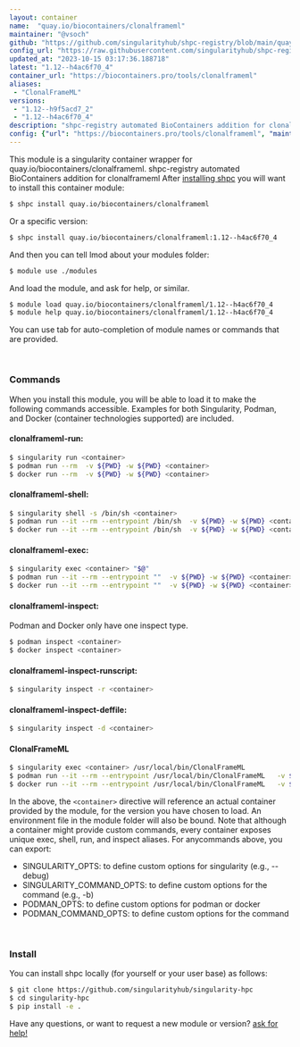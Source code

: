 ```yaml
---
layout: container
name:  "quay.io/biocontainers/clonalframeml"
maintainer: "@vsoch"
github: "https://github.com/singularityhub/shpc-registry/blob/main/quay.io/biocontainers/clonalframeml/container.yaml"
config_url: "https://raw.githubusercontent.com/singularityhub/shpc-registry/main/quay.io/biocontainers/clonalframeml/container.yaml"
updated_at: "2023-10-15 03:17:36.188718"
latest: "1.12--h4ac6f70_4"
container_url: "https://biocontainers.pro/tools/clonalframeml"
aliases:
 - "ClonalFrameML"
versions:
 - "1.12--h9f5acd7_2"
 - "1.12--h4ac6f70_4"
description: "shpc-registry automated BioContainers addition for clonalframeml"
config: {"url": "https://biocontainers.pro/tools/clonalframeml", "maintainer": "@vsoch", "description": "shpc-registry automated BioContainers addition for clonalframeml", "latest": {"1.12--h4ac6f70_4": "sha256:cad83cd06985e9a0437da72445da60a02853cc2b053c25b3463d5fb5e5c033d4"}, "tags": {"1.12--h9f5acd7_2": "sha256:e77baeb614d82f8364bd5f47a5a7604e9fad570818843f63095359dfd10216a2", "1.12--h4ac6f70_4": "sha256:cad83cd06985e9a0437da72445da60a02853cc2b053c25b3463d5fb5e5c033d4"}, "docker": "quay.io/biocontainers/clonalframeml", "aliases": {"ClonalFrameML": "/usr/local/bin/ClonalFrameML"}}
---
```


This module is a singularity container wrapper for quay.io/biocontainers/clonalframeml.
shpc-registry automated BioContainers addition for clonalframeml
After [installing shpc](#install) you will want to install this container module:


```bash
$ shpc install quay.io/biocontainers/clonalframeml
```

Or a specific version:

```bash
$ shpc install quay.io/biocontainers/clonalframeml:1.12--h4ac6f70_4
```

And then you can tell lmod about your modules folder:

```bash
$ module use ./modules
```

And load the module, and ask for help, or similar.

```bash
$ module load quay.io/biocontainers/clonalframeml/1.12--h4ac6f70_4
$ module help quay.io/biocontainers/clonalframeml/1.12--h4ac6f70_4
```

You can use tab for auto-completion of module names or commands that are provided.

<br>

### Commands

When you install this module, you will be able to load it to make the following commands accessible.
Examples for both Singularity, Podman, and Docker (container technologies supported) are included.

#### clonalframeml-run:

```bash
$ singularity run <container>
$ podman run --rm  -v ${PWD} -w ${PWD} <container>
$ docker run --rm  -v ${PWD} -w ${PWD} <container>
```

#### clonalframeml-shell:

```bash
$ singularity shell -s /bin/sh <container>
$ podman run --it --rm --entrypoint /bin/sh  -v ${PWD} -w ${PWD} <container>
$ docker run --it --rm --entrypoint /bin/sh  -v ${PWD} -w ${PWD} <container>
```

#### clonalframeml-exec:

```bash
$ singularity exec <container> "$@"
$ podman run --it --rm --entrypoint ""  -v ${PWD} -w ${PWD} <container> "$@"
$ docker run --it --rm --entrypoint ""  -v ${PWD} -w ${PWD} <container> "$@"
```

#### clonalframeml-inspect:

Podman and Docker only have one inspect type.

```bash
$ podman inspect <container>
$ docker inspect <container>
```

#### clonalframeml-inspect-runscript:

```bash
$ singularity inspect -r <container>
```

#### clonalframeml-inspect-deffile:

```bash
$ singularity inspect -d <container>
```


#### ClonalFrameML

```bash
$ singularity exec <container> /usr/local/bin/ClonalFrameML
$ podman run --it --rm --entrypoint /usr/local/bin/ClonalFrameML   -v ${PWD} -w ${PWD} <container> -c " $@"
$ docker run --it --rm --entrypoint /usr/local/bin/ClonalFrameML   -v ${PWD} -w ${PWD} <container> -c " $@"
```



In the above, the `<container>` directive will reference an actual container provided
by the module, for the version you have chosen to load. An environment file in the
module folder will also be bound. Note that although a container
might provide custom commands, every container exposes unique exec, shell, run, and
inspect aliases. For anycommands above, you can export:

 - SINGULARITY_OPTS: to define custom options for singularity (e.g., --debug)
 - SINGULARITY_COMMAND_OPTS: to define custom options for the command (e.g., -b)
 - PODMAN_OPTS: to define custom options for podman or docker
 - PODMAN_COMMAND_OPTS: to define custom options for the command

<br>

### Install

You can install shpc locally (for yourself or your user base) as follows:

```bash
$ git clone https://github.com/singularityhub/singularity-hpc
$ cd singularity-hpc
$ pip install -e .
```

Have any questions, or want to request a new module or version? [ask for help!](https://github.com/singularityhub/singularity-hpc/issues)